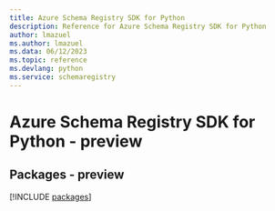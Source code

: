 ```yaml
---
title: Azure Schema Registry SDK for Python
description: Reference for Azure Schema Registry SDK for Python
author: lmazuel
ms.author: lmazuel
ms.data: 06/12/2023
ms.topic: reference
ms.devlang: python
ms.service: schemaregistry
---
```

# Azure Schema Registry SDK for Python - preview
## Packages - preview
[!INCLUDE [packages](schema-registry-index.md)]